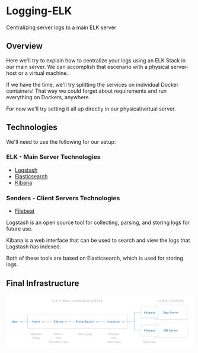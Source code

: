 # Logging-ELK

Centralizing server logs to a main ELK server

## Overview

Here we'll try to explain how to centralize your logs using an ELK Stack in our main server.
We can accomplish that escenario with a physical server-host or a virtual machine.

If we have the time, we'll try splitting the services on individual Docker containers!
That way we could forget about requirements and run everything on Dockers, anywhere.

For now we'll try setting it all up directly in our physical/virtual server.

## Technologies

We'll need to use the following for our setup:

### ELK - Main Server Technologies

* [Logstash](https://www.elastic.co/products/logstash)
* [Elasticsearch](https://www.elastic.co/products/elasticsearch)
* [Kibana](https://www.elastic.co/products/kibana)

### Senders - Client Servers Technologies

* [Filebeat](https://www.elastic.co/products/beats/filebeat)


Logstash is an open source tool for collecting, parsing, and storing logs for future use.

Kibana is a web interface that can be used to search and view the logs that Logstash has indexed.

Both of these tools are based on Elasticsearch, which is used for storing logs.

## Final Infrastructure

![infrastructure](images/elk-infrastructure.png)
